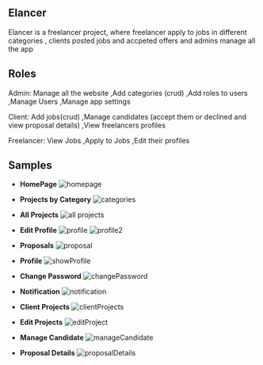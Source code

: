 ## Elancer

Elancer is a freelancer project, where freelancer apply to jobs in different categories , clients posted jobs and accpeted offers and admins manage all the app

## Roles

Admin: 
 Manage all the website
 ,Add categories (crud)
 ,Add roles to users
 ,Manage Users
 ,Manage app settings

Client:
 Add jobs(crud)
 ,Manage candidates (accept them or declined and view proposal details)
 ,View freelancers profiles

Freelancer:
 View Jobs
 ,Apply to Jobs
 ,Edit their profiles



## Samples
- **HomePage**
![homepage](https://user-images.githubusercontent.com/97096516/202249551-bfb5c694-02b1-4647-8e1b-c5daa5229574.png)


- **Projects by Category**
![categories](https://user-images.githubusercontent.com/97096516/202251948-95902f1e-41ff-4a76-894c-81d984fba2f2.png)

- **All Projects**
![all projects](https://user-images.githubusercontent.com/97096516/202252547-4b14573c-a6a1-454a-8ce1-afd329ae4279.png)

- **Edit Profile**
![profile](https://user-images.githubusercontent.com/97096516/202253095-afc5ab59-acd7-4e80-894e-97deee86bd30.png)
![profile2](https://user-images.githubusercontent.com/97096516/202253209-e8ceda92-9916-4fcb-ab2d-e4e82a9f3da2.png)

- **Proposals**
![proposal](https://user-images.githubusercontent.com/97096516/202254039-fcaffde6-3dfa-4f30-b679-b5d8b0f73421.png)

- **Profile**
![showProfile](https://user-images.githubusercontent.com/97096516/202254669-dc9062d7-3fdb-4571-89bf-1a3eb69012f3.png)

- **Change Password**
![changePassword](https://user-images.githubusercontent.com/97096516/202254247-33e18f63-6909-43f6-8f64-30297e7c7446.png)

- **Notification**
![notification](https://user-images.githubusercontent.com/97096516/202255458-0c574abc-2342-4f0b-b533-7aa63f0243a1.png)

- **Client Projects**
![clientProjects](https://user-images.githubusercontent.com/97096516/202255613-a43f894f-d6c3-489f-aa35-a1c678e200db.png)

- **Edit Projects**
![editProject](https://user-images.githubusercontent.com/97096516/202256029-0a5e2340-8330-4c50-99f3-08675fac43ac.png)

- **Manage Candidate**
![manageCandidate](https://user-images.githubusercontent.com/97096516/202256549-2650d7be-8e39-4a04-ab6f-d4dca7e7023f.png)

- **Proposal Details**
![proposalDetails](https://user-images.githubusercontent.com/97096516/202256688-2079b9eb-b82c-457f-96e4-73603490584a.png)

